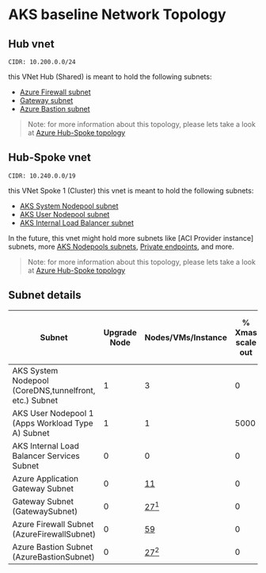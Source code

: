 # AKS baseline Network Topology

## Hub vnet

`CIDR: 10.200.0.0/24`

this VNet Hub (Shared) is meant to hold the following subnets:
  - [Azure Firewall subnet]
  - [Gateway subnet]
  - [Azure Bastion subnet]

> Note: for more information about this topology, please lets take a look at [Azure Hub-Spoke topology]

## Hub-Spoke vnet

`CIDR: 10.240.0.0/19`

this VNet Spoke 1 (Cluster) this vnet is meant to hold the following subnets:
  - [AKS System Nodepool subnet]
  - [AKS User Nodepool subnet]
  - [AKS Internal Load Balancer subnet]

In the future, this vnet might hold more subnets like [ACI Provider instance]
subnets, more [AKS Nodepools subnets], [Private endpoints], and more.

> Note: for more information about this topology, please lets take a look at [Azure Hub-Spoke topology]

## Subnet details

| Subnet                                                 | Upgrade Node | Nodes/VMs/Instance | % Xmas scale out | +Nodes/VMs | Max Ips/Pods per VM/Node | [% Max Surge] | [% Max Unavailable] | +Ips/Pods per VM/Node | Tot. Ips/Pods per VM/Node | [Azure Subnet not assignable Ips factor] | [Private Endpoints] | [Minimum Subnet size] | Scaled Subnet size | [Subnet Mask bits] | Cidr           | Host        | Broadcast     |
|--------------------------------------------------------|--------------|--------------------|------------------|------------|--------------------------|---------------|---------------------|-----------------------|---------------------------|------------------------------------------|---------------------|-----------------------|--------------------|--------------------|----------------|-------------|---------------|
| AKS System Nodepool (CoreDNS,tunnelfront, etc.) Subnet | 1            | 3                  | 0                | 0          | [30]                     | 100           | 100                 | 0                     | 30                        | 5                                        | 0                   | 129                   | 129                | 24                 | 10.240.16.0/24 | 10.240.16.0 | 10.240.16.255 |
| AKS User Nodepool 1 (Apps Workload Type A) Subnet      | 1            | 1                  | 5000             | 50         | [30]                     | 100           | 0                   | 30                    | 60                        | 5                                        | 0                   | 127                   | 3177               | 20                 | 10.240.0.0/20  | 10.240.0.0  | 10.240.15.255 |
| AKS Internal Load Balancer Services Subnet             | 0            | 0                  | 0                | 0          | 131                      | 100           | 100                 | 0                     | 131                       | 5                                        | 0                   | 136                   | 136                | 24                 | 10.240.17.0/24 | 10.240.17.0 | 10.240.17.255 |
| Azure Application Gateway Subnet                       | 0            | [11]               | 0                | 0          | 0                        | 100           | 100                 | 0                     | 0                         | 5                                        | 0                   | 16                    | 16                 | 28                 | 10.240.18.0/28 | 10.240.18.0 | 10.240.18.15  |
| Gateway Subnet (GatewaySubnet)                         | 0            | [27<sup>1</sup>]   | 0                | 0          | 0                        | 100           | 100                 | 0                     | 0                         | 5                                        | 0                   | 32                    | 32                 | 27                 | 10.200.0.64/27 | 10.200.0.64 | 10.200.0.95   |
| Azure Firewall Subnet (AzureFirewallSubnet)            | 0            | [59]               | 0                | 0          | 0                        | 100           | 100                 | 0                     | 0                         | 5                                        | 0                   | 64                    | 64                 | 26                 | 10.200.0.0/26  | 10.200.0.0  | 10.200.0.63   |
| Azure Bastion Subnet (AzureBastionSubnet)              | 0            | [27<sup>2</sup>]   | 0                | 0          | 0                        | 100           | 100                 | 0                     | 0                         | 5                                        | 0                   | 32                    | 32                 | 27                 | 10.200.0.96/27 | 10.200.0.96 | 10.200.0.127  |

[27<sup>1</sup>]: https://docs.microsoft.com/en-us/azure/vpn-gateway/vpn-gateway-about-vpn-gateway-settings#gwsub
[11]: https://docs.microsoft.com/en-us/azure/application-gateway/configuration-overview#size-of-the-subnet
[59]: https://docs.microsoft.com/en-us/azure/firewall/firewall-faq#does-the-firewall-subnet-size-need-to-change-as-the-service-scales
[27<sup>2</sup>]: https://docs.microsoft.com/en-us/azure/bastion/bastion-create-host-portal#createhost
[30]: https://docs.microsoft.com/en-us/azure/aks/use-system-pools#system-and-user-node-pools
[% Max Surge]: https://kubernetes.io/docs/concepts/workloads/controllers/deployment/#max-surge
[% Max Unavailable]: https://kubernetes.io/docs/concepts/workloads/controllers/deployment/#max-unavailable
[Add Ips/Pods]: https://kubernetes.io/docs/concepts/workloads/controllers/deployment/#rolling-update-deployment
[Azure Subnet not assignable Ips factor]: https://docs.microsoft.com/en-us/azure/virtual-network/virtual-network-ip-addresses-overview-arm#allocation-method-1
[Private Endpoints]: https://docs.microsoft.com/en-us/azure/private-link/private-endpoint-overview#private-endpoint-properties
[Minimum Subnet size]: https://docs.microsoft.com/en-us/azure/aks/configure-azure-cni#plan-ip-addressing-for-your-cluster
[Subnet Mask bits]: https://docs.microsoft.com/en-us/azure/virtual-network/virtual-networks-faq#how-small-and-how-large-can-vnets-and-subnets-be
[Azure Hub-Spoke topology]: https://docs.microsoft.com/en-us/azure/architecture/reference-architectures/hybrid-networking/hub-spoke
[Azure Firewall subnet]: https://docs.microsoft.com/en-us/azure/firewall/firewall-faq#does-the-firewall-subnet-size-need-to-change-as-the-service-scales
[Gateway subnet]: https://docs.microsoft.com/en-us/azure/vpn-gateway/vpn-gateway-about-vpn-gateway-settings#gwsub
[Azure Bastion subnet]: https://docs.microsoft.com/en-us/azure/bastion/bastion-create-host-portal#createhost
[AKS System Nodepool subnet]: https://docs.microsoft.com/en-us/azure/aks/use-system-pools#system-and-user-node-pools
[AKS User Nodepool subnet]: https://docs.microsoft.com/en-us/azure/aks/use-system-pools#system-and-user-node-pools
[AKS Internal Load Balancer subnet]: https://docs.microsoft.com/en-us/azure/aks/internal-lb#specify-a-different-subnet
[ACI Provider Instances]: https://docs.microsoft.com/en-us/azure/container-instances/container-instances-vnet
[AKS Nodepools subnets]: https://docs.microsoft.com/en-us/azure/aks/use-system-pools#system-and-user-node-pools

